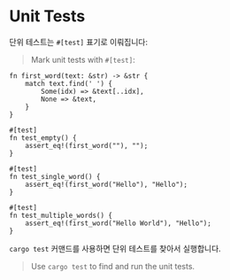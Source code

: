 # Unit Tests

단위 테스트는 `#[test]` 표기로 이뤄집니다:
> Mark unit tests with `#[test]`:

```rust,editable
fn first_word(text: &str) -> &str {
    match text.find(' ') {
        Some(idx) => &text[..idx],
        None => &text,
    }
}

#[test]
fn test_empty() {
    assert_eq!(first_word(""), "");
}

#[test]
fn test_single_word() {
    assert_eq!(first_word("Hello"), "Hello");
}

#[test]
fn test_multiple_words() {
    assert_eq!(first_word("Hello World"), "Hello");
}
```

`cargo test` 커맨드를 사용하면 단위 테스트를 찾아서 실행합니다.
> Use `cargo test` to find and run the unit tests.
